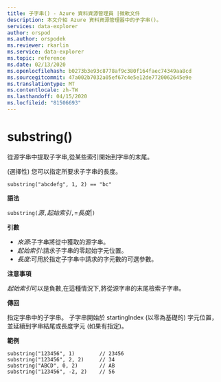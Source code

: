 ```yaml
---
title: 子字串() - Azure 資料資源管理員 |微軟文件
description: 本文介紹 Azure 資料資源管理器中的子字串()。
services: data-explorer
author: orspod
ms.author: orspodek
ms.reviewer: rkarlin
ms.service: data-explorer
ms.topic: reference
ms.date: 02/13/2020
ms.openlocfilehash: b0273b3e93c8778af9c380f164faec74349aa8cd
ms.sourcegitcommit: 47a002b7032a05ef67c4e5e12de7720062645e9e
ms.translationtype: MT
ms.contentlocale: zh-TW
ms.lasthandoff: 04/15/2020
ms.locfileid: "81506693"
---
```

# <a name="substring"></a>substring()

從源字串中提取子字串,從某些索引開始到字串的末尾。

(選擇性) 您可以指定所要求子字串的長度。

```kusto
substring("abcdefg", 1, 2) == "bc"
```

**語法**

`substring(`*源*`,`*起始索引*`,`=*長度*|`)`

**引數**

* *來源*:子字串將從中獲取的源字串。
* *起始索引*:請求子字串的零起始字元位置。
* *長度*:可用於指定子字串中請求的字元數的可選參數。 

**注意事項**

*起始索引*可以是負數,在這種情況下,將從源字串的末尾檢索子字串。

**傳回**

指定字串中的子字串。 子字串開始於 startingIndex (以零為基礎的) 字元位置，並延續到字串結尾或長度字元 (如果有指定)。

**範例**

```kusto
substring("123456", 1)        // 23456
substring("123456", 2, 2)     // 34
substring("ABCD", 0, 2)       // AB
substring("123456", -2, 2)    // 56
```